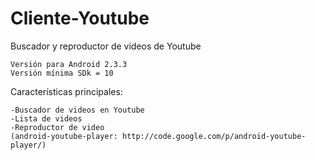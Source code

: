 ﻿Cliente-Youtube
===============

Buscador y reproductor de videos de Youtube

	Versión para Android 2.3.3
	Versión mínima SDk = 10
	
Características principales:
	
	-Buscador de videos en Youtube
	-Lista de videos
	-Reproductor de video
 	(android-youtube-player: http://code.google.com/p/android-youtube-player/)
	
	
